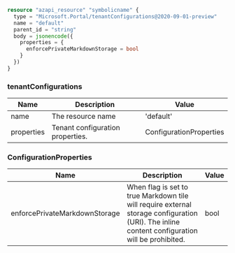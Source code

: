 ```terraform
resource "azapi_resource" "symbolicname" {
  type = "Microsoft.Portal/tenantConfigurations@2020-09-01-preview"
  name = "default"
  parent_id = "string"
  body = jsonencode({
    properties = {
      enforcePrivateMarkdownStorage = bool
    }
  })
}

```

### tenantConfigurations

| Name | Description | Value |
|-|-|-|
| name | The resource name | 'default' |
| properties | Tenant configuration properties. | ConfigurationProperties |


### ConfigurationProperties

| Name | Description | Value |
|-|-|-|
| enforcePrivateMarkdownStorage | When flag is set to true Markdown tile will require external storage configuration (URI). The inline content configuration will be prohibited. | bool |


